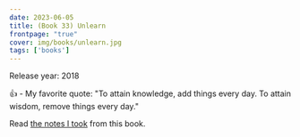 ```yaml
---
date: 2023-06-05
title: (Book 33) Unlearn
frontpage: "true"
cover: img/books/unlearn.jpg
tags: ['books']
---
```


Release year: 2018

👍 - My favorite quote: "To attain knowledge, add things every day. To attain wisdom, remove things every day."

Read [the notes I took](/books/unlearn.pdf) from this book.
